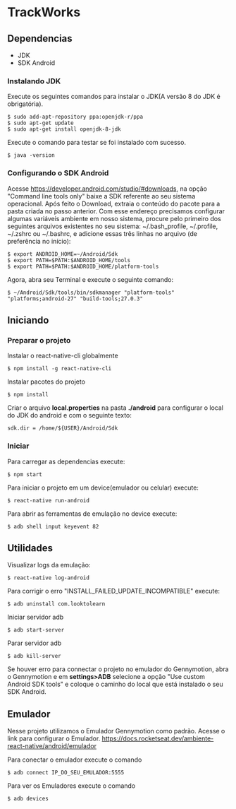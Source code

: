 # TrackWorks

## Dependencias

- JDK
- SDK Android

### Instalando JDK

Execute os seguintes comandos para instalar o JDK(A versão 8 do JDK é obrigatória).

```console
$ sudo add-apt-repository ppa:openjdk-r/ppa
$ sudo apt-get update
$ sudo apt-get install openjdk-8-jdk
```

Execute o comando para testar se foi instalado com sucesso.

```console
$ java -version
```

### Configurando o SDK Android

Acesse https://developer.android.com/studio/#downloads, na opção "Command line tools only" baixe a SDK referente ao seu sistema operacional. Após feito o Download, extraia o conteúdo do pacote para a pasta criada no passo anterior. Com esse endereço precisamos configurar algumas variáveis ambiente em nosso sistema, procure pelo primeiro dos seguintes arquivos existentes no seu sistema: ~/.bash_profile, ~/.profile, ~/.zshrc ou ~/.bashrc, e adicione essas três linhas no arquivo (de preferência no início):

```console
$ export ANDROID_HOME=~/Android/Sdk
$ export PATH=$PATH:$ANDROID_HOME/tools
$ export PATH=$PATH:$ANDROID_HOME/platform-tools
```

Agora, abra seu Terminal e execute o seguinte comando:

```console
$ ~/Android/Sdk/tools/bin/sdkmanager "platform-tools" "platforms;android-27" "build-tools;27.0.3"
```

## Iniciando

### Preparar o projeto

Instalar o react-native-cli globalmente

```console
$ npm install -g react-native-cli
```

Instalar pacotes do projeto

```console
$ npm install
```

Criar o arquivo **local.properties** na pasta **./android** para configurar o local do JDK do android e com o seguinte texto:

```
sdk.dir = /home/${USER}/Android/Sdk
```

### Iniciar

Para carregar as dependencias execute:

```console
$ npm start
```

Para iniciar o projeto em um device(emulador ou celular) execute:

```console
$ react-native run-android
```

Para abrir as ferramentas de emulação no device execute:

```console
$ adb shell input keyevent 82
```

## Utilidades

Visualizar logs da emulação:

```console
$ react-native log-android
```

Para corrigir o erro "INSTALL_FAILED_UPDATE_INCOMPATIBLE" execute:

```console
$ adb uninstall com.looktolearn
```

Iniciar servidor adb

```console
$ adb start-server
```

Parar servidor adb

```console
$ adb kill-server
```

Se houver erro para connectar o projeto no emulador do Gennymotion, abra o Gennymotion e em **settings>ADB** selecione a opção "Use custom Android SDK tools" e coloque o caminho do local que está instalado o seu SDK Android.

## Emulador

Nesse projeto utilizamos o Emulador Gennymotion como padrão.
Acesse o link para configurar o Emulador. <a>https://docs.rocketseat.dev/ambiente-react-native/android/emulador</a>

Para conectar o emulador execute o comando

```console
$ adb connect IP_DO_SEU_EMULADOR:5555
```

Para ver os Emuladores execute o comando

```console
$ adb devices
```
